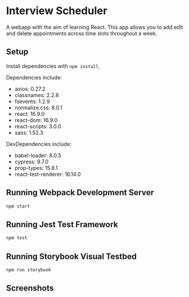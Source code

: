 # Interview Scheduler

A webapp with the aim of learning React. This app allows you to add edit and delete appointments across time slots throughout a week. 

## Setup

Install dependencies with `npm install`.

Dependencies include:

- axios: 0.27.2
- classnames: 2.2.6
- fsevents: 1.2.9
- normalize.css: 8.0.1
- react: 16.9.0
- react-dom: 16.9.0
- react-scripts: 3.0.0
- sass: 1.52.3

DevDependencies include:

- babel-loader: 8.0.5
- cypress: 9.7.0
- prop-types: 15.8.1
- react-test-renderer: 16.14.0

## Running Webpack Development Server

```sh
npm start
```

## Running Jest Test Framework

```sh
npm test
```

## Running Storybook Visual Testbed

```sh
npm run storybook
```
## Screenshots
